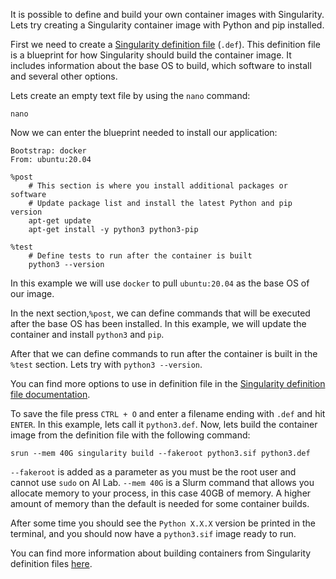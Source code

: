 It is possible to define and build your own container images with Singularity. Lets try creating a Singularity container image with Python and pip installed. 

First we need to create a [Singularity definition file](https://docs.sylabs.io/guides/3.0/user-guide/definition_files.html) (`.def`). This definition file is a blueprint for how Singularity should build the container image. It includes information about the base OS to build, which software to install and several other options.

Lets create an empty text file by using the `nano` command:

```console
nano
```

Now we can enter the blueprint needed to install our application:

```console
Bootstrap: docker
From: ubuntu:20.04

%post
    # This section is where you install additional packages or software
    # Update package list and install the latest Python and pip version
    apt-get update
    apt-get install -y python3 python3-pip

%test
    # Define tests to run after the container is built
    python3 --version
```

In this example we will use `docker` to pull `ubuntu:20.04` as the base OS of our image. 

In the next section,`%post`, we can define commands that will be executed after the base OS has been installed. In this example, we will update the container and install `python3` and `pip`. 

After that we can define commands to run after the container is built in the `%test` section. Lets try with `python3 --version`.

You can find more options to use in definition file in the [Singularity definition file documentation](https://docs.sylabs.io/guides/3.0/user-guide/definition_files.html).

To save the file press `CTRL + O` and enter a filename ending with `.def` and hit `ENTER`. In this example, lets call it `python3.def`.
Now, lets build the container image from the definition file with the following command:

```console
srun --mem 40G singularity build --fakeroot python3.sif python3.def
```

`--fakeroot` is added as a parameter as you must be the root user and cannot use `sudo` on AI Lab.
`--mem 40G` is a Slurm command that allows you allocate memory to your process, in this case 40GB of memory. A higher amount of memory than the default is needed for some container builds. 

After some time you should  see the `Python X.X.X` version be printed in the terminal, and you should now have a `python3.sif` image ready to run.

You can find more information about building containers from Singularity definition files [here](https://docs.sylabs.io/guides/3.0/user-guide/definition_files.html).